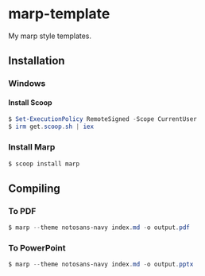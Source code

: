 # marp-template
My marp style templates.


## Installation

### Windows
#### Install Scoop
```powershell
$ Set-ExecutionPolicy RemoteSigned -Scope CurrentUser
$ irm get.scoop.sh | iex
```

### Install Marp
```powershell
$ scoop install marp
```



## Compiling

### To PDF
```powershell
$ marp --theme notosans-navy index.md -o output.pdf
```

### To PowerPoint
```powershell
$ marp --theme notosans-navy index.md -o output.pptx
```

